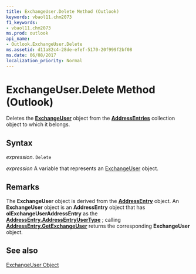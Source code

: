 ```yaml
---
title: ExchangeUser.Delete Method (Outlook)
keywords: vbaol11.chm2073
f1_keywords:
- vbaol11.chm2073
ms.prod: outlook
api_name:
- Outlook.ExchangeUser.Delete
ms.assetid: d11a82c4-28de-efef-5170-20f999f2bf08
ms.date: 06/08/2017
localization_priority: Normal
---
```



# ExchangeUser.Delete Method (Outlook)

Deletes the  **[ExchangeUser](Outlook.ExchangeUser.md)** object from the **[AddressEntries](Outlook.AddressEntries.md)** collection object to which it belongs.


## Syntax

_expression_. `Delete`

_expression_ A variable that represents an [ExchangeUser](./Outlook.ExchangeUser.md) object.


## Remarks

The  **ExchangeUser** object is derived from the **[AddressEntry](Outlook.AddressEntry.md)** object. An **ExchangeUser** object is an **AddressEntry** object that has **olExchangeUserAddressEntry** as the **[AddressEntry.AddressEntryUserType](Outlook.AddressEntry.AddressEntryUserType.md)** ; calling **[AddressEntry.GetExchangeUser](Outlook.AddressEntry.GetExchangeUser.md)** returns the corresponding **ExchangeUser** object.


## See also


[ExchangeUser Object](Outlook.ExchangeUser.md)

